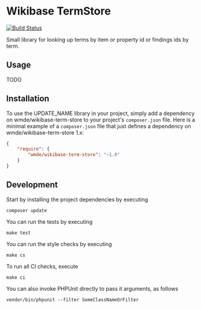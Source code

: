 # Wikibase TermStore

[![Build Status](https://travis-ci.org/wmde/wikibase-term-store.svg?branch=master)](https://travis-ci.org/wmde/wikibase-term-store)

Small library for looking up terms by item or property id or findings ids by term.

## Usage

TODO

## Installation

To use the UPDATE_NAME library in your project, simply add a dependency on wmde/wikibase-term-store
to your project's `composer.json` file. Here is a minimal example of a `composer.json`
file that just defines a dependency on wmde/wikibase-term-store 1.x:

```json
{
    "require": {
        "wmde/wikibase-term-store": "~1.0"
    }
}
```

## Development

Start by installing the project dependencies by executing

    composer update

You can run the tests by executing

    make test
    
You can run the style checks by executing

    make cs
    
To run all CI checks, execute

    make ci
    
You can also invoke PHPUnit directly to pass it arguments, as follows

    vendor/bin/phpunit --filter SomeClassNameOrFilter
